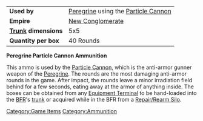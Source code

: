 |                                  |                                                                           |
| -------------------------------- | ------------------------------------------------------------------------- |
| **Used by**                      | [Peregrine](../items/Peregrine.md) using the [Particle Cannon](weapons/Particle_Cannon.md) |
| **Empire**                       | [New Conglomerate](../etc/New_Conglomerate.md)                                   |
| **[Trunk](../terminology/Trunk.md) dimensions** | 5x5                                                                       |
| **Quantity per box**             | 40 Rounds                                                                 |

**Peregrine Particle Cannon Ammunition**

This ammo is used by the [Particle Cannon](weapons/Particle_Cannon.md),
which is the anti-armor gunner weapon of the
[Peregrine](../items/Peregrine.md). The rounds are the most damaging
anti-armor rounds in the game. After impact, the rounds leave a minor
irradiation field behind for a few seconds, eating away at the armor of
anything inside. The boxes can be obtained from any [Equipment
Terminal](../items/Equipment_Terminal.md) to be hand-loaded into the
[BFR](../vehicles/BattleFrame_Robotics.md)'s [trunk](../terminology/Trunk.md) or acquired while in
the BFR from a [Repair/Rearm Silo](../items/Repair_Rearm_Silo.md).

[Category:Game Items](Category:Game_Items.md)
[Category:Ammunition](Category:Ammunition.md)
